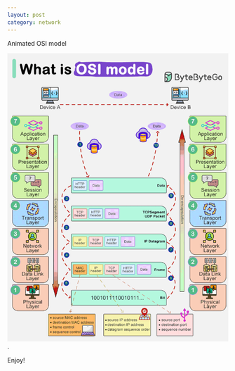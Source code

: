 ```yaml
---
layout: post
category: network
---
```


Animated OSI model

![Animated OSI model](/assets/images/osi.gif "Animated OSI model").

Enjoy!


